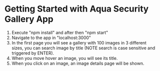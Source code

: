# Getting Started with Aqua Security Gallery App
1. Execute "npm install" and after then "npm start"
2. Navigate to the app in "localhost:3000"
3. In the first page you will see a gallery with 100 images in 3 different sizes, you can search image by title (NOTE search is case sensitive and triggered by ENTER).
4. When you move hover an image, you will see its title.
5. When you click on an image, an image details page will be shown. 